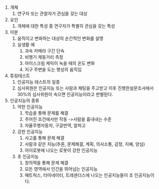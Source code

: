 1. 개체
   1. 연구자 또는 관찰자가 관심을 갖는 대상
2. 요인 
   1. 개체에 대한 특성 중 연구자가 특별히 관심을 갖는 특성
3. 미분
   1. 움직이고 변화하는 대상의 순간적인 변화를 설명
   2. 실생활 예
      1. 과속 카메라 구간 단속
      2. 비행기 제동거리 측정
      3. 아이스크림 케익이 녹을 때의 온도 변화
      4. 지구 주변을 도는 행성의 움직임
4. 튜링테스트
   1. 인공지능 테스트의 일종
   2. 심사위원은 인공지능 또는 사람과 채팅을 주고받고 이후 진행한설문조사에서 30%의 심사위원이 속으면 인공지능이라고 판별된다. 
5. 인공지능의 종류
   1. 약한 인공지능
      1. 학습을 통해 문제를 해결
      2. 주어진 조건에서만 작동 ->사람을 흉내내는 수준
      3. 자율주행자동차, 구글번역, 알파고
   2. 강한 인공지능
      1. 사고를 통해 문제 해결
      2. 사람과 같은 지능(추론, 문제해결, 계획, 의사소통, 감정, 지혜, 양심)
      3. 아이로봇에 나오는 로봇이 강한 인공지능
   3. 초 인공지능
      1. 창의력을 통해 문제 해결
      2. 모든 영역에서 인간을 뛰어넘는 인공지능
      3. 매트릭스, 터미네이터, 트레센더스에 나오는 인공지능들이 초 인공지능이다. 

